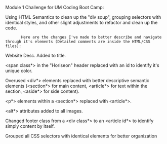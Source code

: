 Module 1 Challenge for UM Coding Boot Camp:

  Using HTML Semantics to clean up the "div soup", grouping selectors with identical styles, and other slight adjustments to refactor and clean up the code.
  
           
           
           Here are the changes I've made to better describe and navigate through it's elements (Detailed comments are inside the HTML/CSS files):
    

Website Desc. Added to title.

<span class*> in the "Horiseon" header replaced with an id to identify it's unique color.
  
Overused <div*> elements replaced with better descriptive semantic elements (<section*> for main content, <article*> for text within the section, <aside*> for side content).
  
<p*> elements within a <section*> replaced with <article*>.
  
<alt*> attributes added to all images.
  
Changed footer class from a <div class*> to an <article id*> to identify simply content by itself.
  
Grouped all CSS selectors with identical elements for better organization 
  
  
  
 
  


